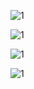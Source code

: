 
![1](https://github.com/koksalkapucuoglu/PythonProject/blob/master/send_mail_pic/1.PNG)


![1](https://github.com/koksalkapucuoglu/PythonProject/blob/master/send_mail_pic/3.PNG)



![1](https://github.com/koksalkapucuoglu/PythonProject/blob/master/send_mail_pic/4.PNG)



![1](https://github.com/koksalkapucuoglu/PythonProject/blob/master/send_mail_pic/5.PNG)




